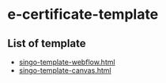 # e-certificate-template

## List of template
- [singo-template-webflow.html](singo-template-webflow.html)
- [singo-template-canvas.html](singo-template-canvas.html)
